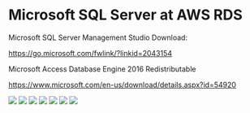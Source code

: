 # Microsoft SQL Server at AWS RDS  

Microsoft SQL Server Management Studio Download:  

https://go.microsoft.com/fwlink/?linkid=2043154  
 
Microsoft Access Database Engine 2016 Redistributable  

https://www.microsoft.com/en-us/download/details.aspx?id=54920

<img src=https://github.com/RubensZimbres/Repo-2019/blob/master/Microsoft-SQL-Server/Pics/rds.png>  

<img src=https://github.com/RubensZimbres/Repo-2019/blob/master/Microsoft-SQL-Server/Pics/1st_Query__2.png>  

<img src=https://github.com/RubensZimbres/Repo-2019/blob/master/Microsoft-SQL-Server/Pics/xlsx_create_db.JPG>  

<img src=https://github.com/RubensZimbres/Repo-2019/blob/master/Microsoft-SQL-Server/Pics/query1.5.png>  

<img src=https://github.com/RubensZimbres/Repo-2019/blob/master/Microsoft-SQL-Server/Pics/query2.png>  

<img src=https://github.com/RubensZimbres/Repo-2019/blob/master/Microsoft-SQL-Server/Pics/SQL7.png>  

<img src=https://github.com/RubensZimbres/Repo-2019/blob/master/Microsoft-SQL-Server/Pics/sql_create.png>



